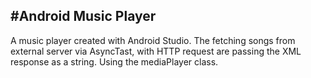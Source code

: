 #Android Music Player
---
A music player created with Android Studio.
The fetching songs from external server via AsyncTast, with HTTP request are passing the XML response as a string.
Using the mediaPlayer class.
